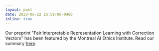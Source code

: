 ```yaml
---
layout: post
date: 2023-06-22 15:59:00-0400
inline: true
---
```


Our preprint "Fair Interpretable Representation Learning with Correction Vectors" has been featured by the Montreal AI Ethics Institute. Read our summary [here](https://montrealethics.ai/fair-interpretable-representation-learning-with-correction-vectors/).
